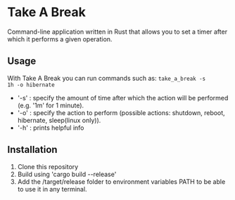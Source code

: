 # Take A Break

Command-line application written in Rust that allows you to set a timer after which it performs a given operation.

## Usage

With Take A Break you can run commands such as:
<code>take_a_break -s 1h -o hibernate</code>
- '-s' : specify the amount of time after which the action will be performed (e.g. '1m' for 1 minute).
- '-o' : specify the action to perform (possible actions: shutdown, reboot, hibernate, sleep(linux only)).
- '-h' : prints helpful info

## Installation
1. Clone this repository
2. Build using 'cargo build --release'
3. Add the /target/release folder to environment variables PATH to be able to use it in any terminal.
